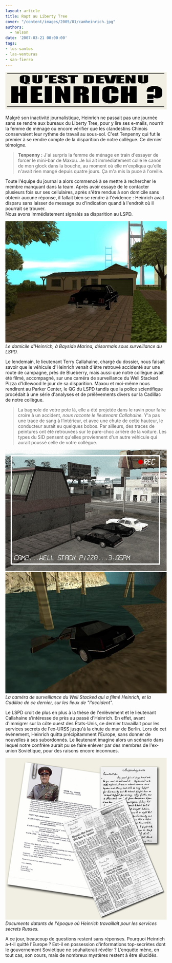 ```yaml
---
layout: article
title: Rapt au Liberty Tree
cover: "/content/images/2005/01/camheinrich.jpg"
authors:
  - nelson
date: '2007-03-21 00:00:00'
tags:
- los-santos
- las-venturas
- san-fierro
---
```


![](/content/images/2005/01/heinrichtitle.jpg)

Malgré son inactivité journalistique, Heinrich ne passait pas une journée sans se rendre aux bureaux du Liberty Tree, pour y lire ses e-mails, nourrir la femme de ménage ou encore vérifier que les clandestins Chinois conservaient leur rythme de travail au sous-sol. C'est Tenpenny qui fut le premier&nbsp;à se rendre compte de la disparition de notre collègue. Ce dernier témoigne.

> **Tenpenny :** J'ai surpris la femme de ménage en train d'essayer de forcer le mini-bar de Maxou. Je lui ait immédiatement collé le canon de mon glock dans la bouche, au moment où elle m'expliqua qu'elle n'avait rien mangé depuis quatre jours. Ça m'a mis la puce à l'oreille.

Toute l'équipe du journal a alors commencé&nbsp;à se mettre à rechercher le membre manquant dans la team. Après avoir essayé de le contacter plusieurs fois sur ses cellulaires, après s'être rendus à son domicile sans obtenir aucune réponse, il fallait bien se rendre à l'évidence : Heinrich avait disparu sans laisser de message ou d'indication quand à l'endroit où il pourrait se trouver.  
Nous avons immédiatement signalés sa disparition au LSPD.

![Le domicile d'Heinrich, à Bayside Marina, désormais sous surveillance du LSPD.](/content/images/2005/01/heinrichhouse.jpg)
_Le domicile d'Heinrich, à Bayside Marina, désormais sous surveillance du LSPD._

Le lendemain, le lieutenant Terry Callahaine, chargé du dossier, nous faisait savoir que le véhicule d'Heinrich venait d'être retrouvé accidenté sur une route de campagne, près de Blueberry, mais aussi que notre collègue avait été filmé, accompagné, sur une caméra de surveillance du Well Stacked Pizza d'Idlewood le jour de sa disparition. Maxou et moi-même nous rendirent au Parker Center, le QG du LSPD tandis que la police scientifique procédait à une série d'analyses et de prélèvements divers sur la Cadillac de notre collègue.

> La bagnole de votre pote là, elle a été projetée dans le ravin pour faire croire à un accident, _nous raconte le lieutenant Callahaine._ Y'a pas une trace de sang à l’intérieur, et avec une chute de cette hauteur, le conducteur aurait eu quelques bobos. Par ailleurs, des traces de peintures ont été retrouvées sur le pare-choc arrière de la voiture. Les types du SID pensent qu'elles proviennent d'un autre véhicule qui aurait poussé celle de votre collègue.

![](/content/images/2005/01/camheinrich.jpg)
![La caméra de surveillance du Well Stacked qui a filmé Heinrich, et la Cadillac de ce dernier, sur les lieux de "l'accident".](/content/images/2005/01/cadheinrich.jpg)
_La caméra de surveillance du Well Stacked qui a filmé Heinrich, et la Cadillac de ce dernier, sur les lieux de "l'accident"._

Le LSPD croit de plus en plus à la thèse de l'enlèvement et le lieutenant Callahaine s’intéresse de près au passé d'Heinrich. En effet, avant d'immigrer sur la côte ouest des Etats-Unis, ce dernier travaillait pour les services secrets de l'ex-URSS jusqu'à la chute du mur de Berlin. Lors de cet événement, Heinrich quitta précipitamment l'Europe, sans donner de nouvelles à ses subordonnés. Le lieutenant imagine alors un scénario dans lequel notre confrère aurait pu se faire enlever par des membres de l'ex-union Soviétique, pour des raisons encore inconnues.

![Documents datants de l'époque où Heinrich travaillait pour les services secrets Russes.](/content/images/2005/01/heinrichdocs.jpg)
_Documents datants de l'époque où Heinrich travaillait pour les services secrets Russes._

A ce jour, beaucoup de questions restent sans réponses. Pourquoi Heinrich a-t-il quitté l'Europe ? Est-il en possession d'informations top-secrètes dont le gouvernement Soviétique ne souhaiterait révéler ? L’enquête mène, en tout cas, son cours, mais de nombreux mystères restent à être élucidés.